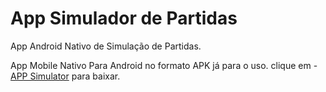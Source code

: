 # App Simulador de Partidas

App Android Nativo de Simulação de Partidas.

App Mobile Nativo Para Android no formato APK já para o uso.
clique em - [APP Simulator](https://github.com/Hyagocolares/Matches-Simulator-App/blob/master/Simulador.apk) para baixar.

